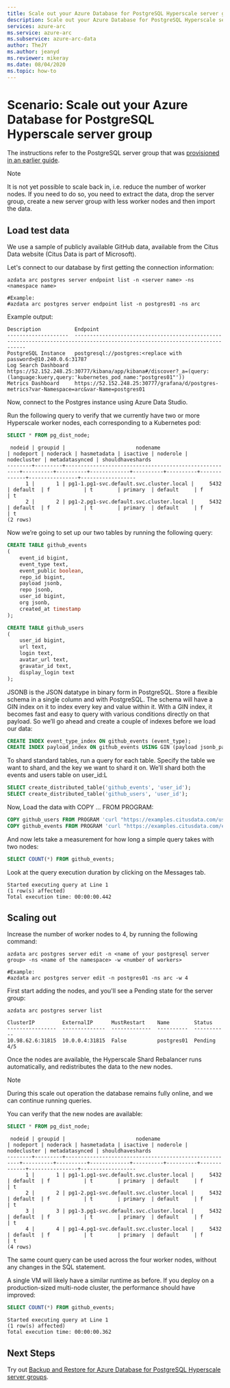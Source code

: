 ```yaml
---
title: Scale out your Azure Database for PostgreSQL Hyperscale server group
description: Scale out your Azure Database for PostgreSQL Hyperscale server group
services: azure-arc
ms.service: azure-arc
ms.subservice: azure-arc-data
author: TheJY
ms.author: jeanyd
ms.reviewer: mikeray
ms.date: 08/04/2020
ms.topic: how-to
---
```


# Scenario: Scale out your Azure Database for PostgreSQL Hyperscale server group

The instructions refer to the PostgreSQL server group that was [provisioned in an earlier guide](https://github.com/microsoft/Azure-data-services-on-Azure-Arc/blob/ctp2.0/scenarios/004-create-pghsaa-instance.md).

>[!NOTE]
> It is not yet possible to scale back in, i.e. reduce the number of worker nodes. If you need to do so, you need to extract the data, drop the server group, create a new server group with less worker nodes and then import the data.

## Load test data

We use a sample of publicly available GitHub data, available from the Citus Data website (Citus Data is part of Microsoft).

Let's connect to our database by first getting the connection information:

```console
azdata arc postgres server endpoint list -n <server name> -ns <namespace name>

#Example:
#azdata arc postgres server endpoint list -n postgres01 -ns arc
```

Example output:

```console
Description           Endpoint
--------------------  ----------------------------------------------------------------------------------------------------------------------------
PostgreSQL Instance   postgresql://postgres:<replace with password>@10.240.0.6:31787
Log Search Dashboard  https://52.152.248.25:30777/kibana/app/kibana#/discover?_a=(query:(language:kuery,query:'kubernetes_pod_name:"postgres01"'))
Metrics Dashboard     https://52.152.248.25:30777/grafana/d/postgres-metrics?var-Namespace=arc&var-Name=postgres01
```

Now, connect to the Postgres instance using Azure Data Studio.

Run the following query to verify that we currently have two or more Hyperscale worker nodes, each corresponding to a Kubernetes pod:

```sql
SELECT * FROM pg_dist_node;
```

```console
 nodeid | groupid |                       nodename                        | nodeport | noderack | hasmetadata | isactive | noderole | nodecluster | metadatasynced | shouldhaveshards
--------+---------+-------------------------------------------------------+----------+----------+-------------+----------+----------+-------------+----------------+------------------
      1 |       1 | pg1-1.pg1-svc.default.svc.cluster.local |     5432 | default  | f           | t        | primary  | default     | f              | t
      2 |       2 | pg1-2.pg1-svc.default.svc.cluster.local |     5432 | default  | f           | t        | primary  | default     | f              | t
(2 rows)
```

Now we’re going to set up our two tables by running the following query:

```sql
CREATE TABLE github_events
(
    event_id bigint,
    event_type text,
    event_public boolean,
    repo_id bigint,
    payload jsonb,
    repo jsonb,
    user_id bigint,
    org jsonb,
    created_at timestamp
);

CREATE TABLE github_users
(
    user_id bigint,
    url text,
    login text,
    avatar_url text,
    gravatar_id text,
    display_login text
);
```

JSONB is the JSON datatype in binary form in PostgreSQL. Store a flexible schema in a single column and with PostgreSQL. The schema will have a GIN index on it to index every key and value within it. With a GIN index, it becomes fast and easy to query with various conditions directly on that payload. So we’ll go ahead and create a couple of indexes before we load our data:

```sql
CREATE INDEX event_type_index ON github_events (event_type);
CREATE INDEX payload_index ON github_events USING GIN (payload jsonb_path_ops);
```

To shard standard tables, run a query for each table. Specify the table we want to shard, and the key we want to shard it on. We’ll shard both the events and users table on user_id:L

```sql
SELECT create_distributed_table('github_events', 'user_id');
SELECT create_distributed_table('github_users', 'user_id');
```

Now, Load the data with COPY ... FROM PROGRAM:

```sql
COPY github_users FROM PROGRAM 'curl "https://examples.citusdata.com/users.csv"' WITH ( FORMAT CSV );
COPY github_events FROM PROGRAM 'curl "https://examples.citusdata.com/events.csv"' WITH ( FORMAT CSV );
```

And now lets take a measurement for how long a simple query takes with two nodes:

```sql
SELECT COUNT(*) FROM github_events;
```

Look at the query execution duration by clicking on the Messages tab.

```console
Started executing query at Line 1
(1 row(s) affected)
Total execution time: 00:00:00.442
```

## Scaling out

Increase the number of worker nodes to 4, by running the following command:

```console
azdata arc postgres server edit -n <name of your postgresql server group> -ns <name of the namespace> -w <number of workers>

#Example:
#azdata arc postgres server edit -n postgres01 -ns arc -w 4
```

First start adding the nodes, and you'll see a Pending state for the server group:

```console
azdata arc postgres server list
```

```console
ClusterIP         ExternalIP      MustRestart    Name        Status
----------------  --------------  -------------  ----------  -----------
10.98.62.6:31815  10.0.0.4:31815  False          postgres01  Pending 4/5
```

Once the nodes are available, the Hyperscale Shard Rebalancer runs automatically, and redistributes the data to the new nodes.

> [!NOTE]
>  During this scale out operation the database remains fully online, and we can continue running queries.

You can verify that the new nodes are available:

```sql
SELECT * FROM pg_dist_node;
```

```console
 nodeid | groupid |                       nodename                        | nodeport | noderack | hasmetadata | isactive | noderole | nodecluster | metadatasynced | shouldhaveshards
--------+---------+-------------------------------------------------------+----------+----------+-------------+----------+----------+-------------+----------------+------------------
      1 |       1 | pg1-1.pg1-svc.default.svc.cluster.local |     5432 | default  | f           | t        | primary  | default     | f              | t
      2 |       2 | pg1-2.pg1-svc.default.svc.cluster.local |     5432 | default  | f           | t        | primary  | default     | f              | t
      3 |       3 | pg1-3.pg1-svc.default.svc.cluster.local |     5432 | default  | f           | t        | primary  | default     | f              | t
      4 |       4 | pg1-4.pg1-svc.default.svc.cluster.local |     5432 | default  | f           | t        | primary  | default     | f              | t
(4 rows)
```

The same count query can be used across the four worker nodes, without any changes in the SQL statement.

A single VM will likely have a similar runtime as before. If you deploy on a production-sized multi-node cluster, the performance should have improved:

```sql
SELECT COUNT(*) FROM github_events;
```

```console
Started executing query at Line 1
(1 row(s) affected)
Total execution time: 00:00:00.362
```

## Next Steps

Try out [Backup and Restore for Azure Database for PostgreSQL Hyperscale server groups](backup-restore-postgresql-hyperscale.md).
